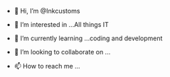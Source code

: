 - 👋 Hi, I’m @Inkcustoms

- 👀 I’m interested in ...All things IT
- 🌱 I’m currently learning ...coding and development
- 💞️ I’m looking to collaborate on ...
- 📫 How to reach me ...

<!---
Inkcustoms/Inkcustoms is a ✨ special ✨ repository because its `README.md` (this file) appears on your GitHub profile.
You can click the Preview link to take a look at your changes.
--->
